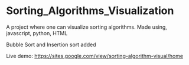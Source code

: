 # Sorting_Algorithms_Visualization
A project where one can visualize sorting algorithms. Made using, javascript, python, HTML

Bubble Sort and Insertion sort added

Live demo: https://sites.google.com/view/sorting-algorithm-visual/home
